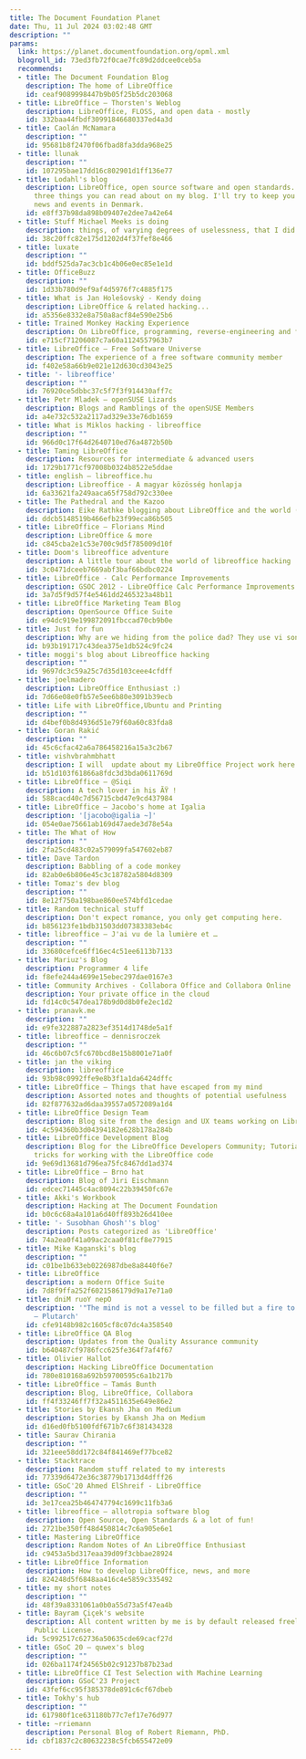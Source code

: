 ```yaml
---
title: The Document Foundation Planet
date: Thu, 11 Jul 2024 03:02:48 GMT
description: ""
params:
  link: https://planet.documentfoundation.org/opml.xml
  blogroll_id: 73ed3fb72f0cae7fc89d2ddcee0ceb5a
  recommends:
  - title: The Document Foundation Blog
    description: The home of LibreOffice
    id: ceaf9089998447b9b05f25b5dc203068
  - title: LibreOffice – Thorsten's Weblog
    description: LibreOffice, FLOSS, and open data - mostly
    id: 332baa44fbdf30991846680337ed4a3d
  - title: Caolán McNamara
    description: ""
    id: 95681b8f2470f06fbad8fa3dda968e25
  - title: llunak
    description: ""
    id: 107295bae17dd16c802901d1ff136e77
  - title: Lodahl's blog
    description: LibreOffice, open source software and open standards. These are the
      three things you can read about on my blog. I'll try to keep you updated on
      news and events in Denmark.
    id: e8ff37b98da898b09407e2dee7a42e64
  - title: Stuff Michael Meeks is doing
    description: things, of varying degrees of uselessness, that I did
    id: 38c20ffc82e175d1202d4f37fef8e466
  - title: luxate
    description: ""
    id: bddf525da7ac3cb1c4b06e0ec85e1e1d
  - title: OfficeBuzz
    description: ""
    id: 1d33b780d9ef9af4d5976f7c4885f175
  - title: What is Jan Holešovský - Kendy doing
    description: LibreOffice & related hacking...
    id: a5356e8332e8a750a8acf84e590e25b6
  - title: Trained Monkey Hacking Experience
    description: On LibreOffice, programming, reverse-engineering and file formats
    id: e715cf71206087c7a60a1124557963b7
  - title: LibreOffice – Free Software Universe
    description: The experience of a free software community member
    id: f402e58a66b9e021e12d630cd3043e25
  - title: '- libreoffice'
    description: ""
    id: 76920ce5dbbc37c5f7f3f914430aff7c
  - title: Petr Mladek – openSUSE Lizards
    description: Blogs and Ramblings of the openSUSE Members
    id: a4e732c532a2117ad329e33e76db1659
  - title: What is Miklos hacking - libreoffice
    description: ""
    id: 966d0c17f64d2640710ed76a4872b50b
  - title: Taming LibreOffice
    description: Resources for intermediate & advanced users
    id: 1729b1771cf97008b0324b8522e5ddae
  - title: english – libreoffice.hu
    description: Libreoffice - A magyar közösség honlapja
    id: 6a33621fa249aaca65f758d792c330ee
  - title: The Pathedral and the Kazoo
    description: Eike Rathke blogging about LibreOffice and the world (what a claim)
    id: ddcb5148519b466efb23f99eca86b505
  - title: LibreOffice – Florians Mind
    description: LibreOffice & more
    id: c845cba2e1c53e700c9d5f785009d10f
  - title: Doom's libreoffice adventure
    description: A little tour about the world of libreoffice hacking
    id: 3c0471dceeb7669abf3baf66bdbc0224
  - title: LibreOffice - Calc Performance Improvements
    description: GSOC 2012 - LibreOffice Calc Performance Improvements Project
    id: 3a7d5f9d57f4e5461dd2465323a48b11
  - title: LibreOffice Marketing Team Blog
    description: OpenSource Office Suite
    id: e94dc919e199872091fbccad70cb9b0e
  - title: Just for fun
    description: Why are we hiding from the police dad? They use vi son, we use emacs.
    id: b93b191717c43dea375e1db524c9fc24
  - title: moggi's blog about Libreoffice hacking
    description: ""
    id: 9697dc3c59a25c7d35d103ceee4cfdff
  - title: joelmadero
    description: LibreOffice Enthusiast :)
    id: 7d66e08e0fb57e5ee6b80e3091b39ecb
  - title: Life with LibreOffice,Ubuntu and Printing
    description: ""
    id: d4bef0b8d4936d51e79f60a60c83fda8
  - title: Goran Rakić
    description: ""
    id: 45c6cfac42a6a786458216a15a3c2b67
  - title: vishvbrahmbhatt
    description: I will  update about my LibreOffice Project work here
    id: b51d103f61866a8fdc3d3bda0611769d
  - title: LibreOffice – @Siqi
    description: A tech lover in his ÃŸ !
    id: 588cacd40c7d56715cbd47e9cd437984
  - title: LibreOffice – Jacobo's home at Igalia
    description: '[jacobo@igalia ~]'
    id: 054e0ae75661ab169d47aede3d78e54a
  - title: The What of How
    description: ""
    id: 2fa25cd483c02a579099fa547602eb87
  - title: Dave Tardon
    description: Babbling of a code monkey
    id: 82ab0e6b806e45c3c18782a5804d8309
  - title: Tomaz's dev blog
    description: ""
    id: 8e12f750a198bae860ee574bfd1cedae
  - title: Random technical stuff
    description: Don't expect romance, you only get computing here.
    id: b856123fe1bdb31503dd07383383eb4c
  - title: libreoffice – J'ai vu de la lumière et …
    description: ""
    id: 33680cefce6ff16ec4c51ee6113b7133
  - title: Mariuz's Blog
    description: Programmer 4 life
    id: f8efe244a4699e15ebec297dae0167e3
  - title: Community Archives - Collabora Office and Collabora Online
    description: Your private office in the cloud
    id: fd14c0c547dea178b9d0d8b0fe2ec1d2
  - title: pranavk.me
    description: ""
    id: e9fe322887a2823ef3514d1748de5a1f
  - title: libreoffice – dennisroczek
    description: ""
    id: 46c6b07c5fc670bcd8e15b8001e71a0f
  - title: jan the viking
    description: libreoffice
    id: 93b98c0992ffe9e8b3f1a1da6424dffc
  - title: LibreOffice – Things that have escaped from my mind
    description: Assorted notes and thoughts of potential usefulness
    id: 82f877632ad6daa39557a0572089a1d4
  - title: LibreOffice Design Team
    description: Blog site from the design and UX teams working on LibreOffice
    id: 4c594360b3d04394182e628b178a284b
  - title: LibreOffice Development Blog
    description: Blog for the LibreOffice Developers Community; Tutorials, tips and
      tricks for working with the LibreOffice code
    id: 9e69d13681d796ea75fc8467dd1ad374
  - title: LibreOffice – Brno hat
    description: Blog of Jiri Eischmann
    id: edcec71445c4ac8094c22b39450fc67e
  - title: Akki's Workbook
    description: Hacking at The Document Foundation
    id: b0c6c68a4a101a6d40ff893b26d410ee
  - title: '- Susobhan Ghosh''s blog'
    description: Posts categorized as 'LibreOffice'
    id: 74a2ea0f41a09ac2caa0f81cf8e77915
  - title: Mike Kaganski's blog
    description: ""
    id: c01be1b633eb0226987dbe8a8440f6e7
  - title: LibreOffice
    description: a modern Office Suite
    id: 7d8f9ffa252f6021586179d9a17e71a0
  - title: dniM ruoY nepO
    description: '"The mind is not a vessel to be filled but a fire to be kindled."
      — Plutarch'
    id: cfe9148b982c1605cf8c07dc4a358540
  - title: LibreOffice QA Blog
    description: Updates from the Quality Assurance community
    id: b640487cf9786fcc625fe364f7af4f67
  - title: Olivier Hallot
    description: Hacking LibreOffice Documentation
    id: 780e810168a692b59700595c6a1b217b
  - title: LibreOffice – Tamás Bunth
    description: Blog, LibreOffice, Collabora
    id: ff4f33246ff7f32a4511635e649e86e2
  - title: Stories by Ekansh Jha on Medium
    description: Stories by Ekansh Jha on Medium
    id: d16ed0fb5100fdf671b7c6f381434328
  - title: Saurav Chirania
    description: ""
    id: 321eee58dd172c84f841469ef77bce82
  - title: Stacktrace
    description: Random stuff related to my interests
    id: 77339d6472e36c38779b1713d4dfff26
  - title: GSoC'20 Ahmed ElShreif - LibreOffice
    description: ""
    id: 3e17cea25b464747794c1699c11fb3a6
  - title: libreoffice – allotropia software blog
    description: Open Source, Open Standards & a lot of fun!
    id: 2721be350ff48d450814c7c6a905e6e1
  - title: Mastering LibreOffice
    description: Random Notes of An LibreOffice Enthusiast
    id: c9453a5bd317eaa39d09f3cbbae28924
  - title: LibreOffice Information
    description: How to develop LibreOffice, news, and more
    id: 824248d5f6848aa416c4e5859c335492
  - title: my short notes
    description: ""
    id: 48f39a8331061a0b0a55d73a5f47ea4b
  - title: Bayram Çiçek's website
    description: All content written by me is by default released freely under the
      Public License.
    id: 5c992517c62736a50635cde69cacf27d
  - title: GSoC 20 – quwex's blog
    description: ""
    id: 026ba1174f24565b02c91237b87b23ad
  - title: LibreOffice CI Test Selection with Machine Learning
    description: GSoC'23 Project
    id: 43fef6cc95f385378de891c6cf67dbeb
  - title: Tokhy's hub
    description: ""
    id: 617980f1ce631180b77c7ef17e76d977
  - title: ~rriemann
    description: Personal Blog of Robert Riemann, PhD.
    id: cbf1837c2c80632238c5fcb655472e09
---
```

